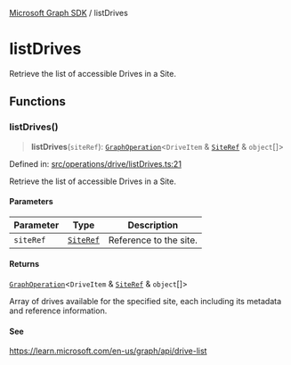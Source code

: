 [Microsoft Graph SDK](README.md) / listDrives

# listDrives

Retrieve the list of accessible Drives in a Site.

## Functions

### listDrives()

> **listDrives**(`siteRef`): [`GraphOperation`](GraphOperation.md#graphoperation)\<`DriveItem` & [`SiteRef`](Site-1.md#siteref) & `object`[]\>

Defined in: [src/operations/drive/listDrives.ts:21](https://github.com/Future-Secure-AI/microsoft-graph/blob/main/src/operations/drive/listDrives.ts#L21)

Retrieve the list of accessible Drives in a Site.

#### Parameters

| Parameter | Type | Description |
| ------ | ------ | ------ |
| `siteRef` | [`SiteRef`](Site-1.md#siteref) | Reference to the site. |

#### Returns

[`GraphOperation`](GraphOperation.md#graphoperation)\<`DriveItem` & [`SiteRef`](Site-1.md#siteref) & `object`[]\>

Array of drives available for the specified site, each including its metadata and reference information.

#### See

https://learn.microsoft.com/en-us/graph/api/drive-list
